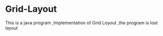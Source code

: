 # Grid-Layout
This is a java program  ,Implementation of Grid Loyout   ,the program is  lost layout 
